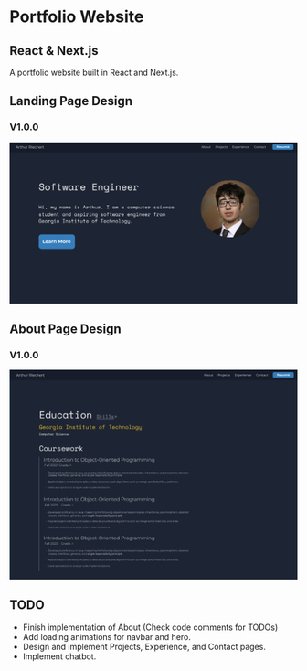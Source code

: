 # Portfolio Website
## React & Next.js
A portfolio website built in React and Next.js.

## Landing Page Design
### V1.0.0
![Landing Design Screenshot](/readme-assets/landing_figma_design_100.png)

## About Page Design
### V1.0.0
![About Design Screenshot](/readme-assets/about_figma_design_200.png)

## TODO
- Finish implementation of About (Check code comments for TODOs)
- Add loading animations for navbar and hero.
- Design and implement Projects, Experience, and Contact pages.
- Implement chatbot.
